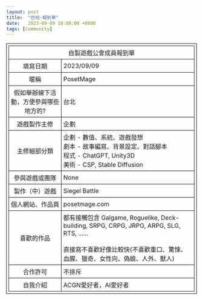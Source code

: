```yaml
---
layout: post
title:  "巴哈-報到單"
date:   2023-09-09 10:00:00 +0800
tags: [Community]
---
```


<style>
    table {
        border-collapse: collapse;
    }
    table, th, td {
        border: 1px solid black;
        padding: 5px;
    }
    tr > td:first-child {
        width: 8em;
    }
    .hanging-indent {
        text-indent: -3em;
        padding-left: 3em;
        display: block; 
    }
    .centered-content {
        text-align: center;
        vertical-align: middle;
    }
</style>

<table>
    <tr>
        <td colspan="2" class="centered-content">自製遊戲公會成員報到單</td>
    </tr>
    <tr>
        <td class="centered-content">填寫日期</td>
        <td>2023/09/09</td>
    </tr>
    <tr>
        <td class="centered-content">暱稱</td>
        <td>PosetMage</td>
    </tr>
    <tr>
        <td class="centered-content">假如舉辦線下活動，方便參與哪些地方的?</td>
        <td>台北</td>
    </tr>
    <tr>
        <td class="centered-content">遊戲製作主修</td>
        <td>企劃</td>
    </tr>
    <tr>
        <td class="centered-content">主修細部分類</td>
        <td><span class="hanging-indent">企劃 - 數值、系統、遊戲發想</span>
            <span class="hanging-indent">劇本 - 故事編寫、背景設定、對話腳本</span>
            <span class="hanging-indent">程式 - ChatGPT, Unity3D</span>
            <span class="hanging-indent">美術 - CSP, Stable Diffusion</span>
        </td>
    </tr>
    <tr>
        <td class="centered-content">參與遊戲或團隊</td>
        <td>None</td>
    </tr>
    <tr>
        <td class="centered-content">製作（中）遊戲</td>
        <td>Siegel Battle</td>
    </tr>
    <tr>
        <td class="centered-content">個人網站、作品頁</td>
        <td>posetmage.com</td>
    </tr>
    <tr>
        <td class="centered-content">喜歡的作品</td>
        <td>
            都有接觸包含 Galgame, Roguelike, Deck-building, SRPG, CRPG, JRPG, ARPG, SLG, RTS, ......<br><br>
            直接寫不喜歡好像比較快(不喜歡重口、驚悚、血腥、獵奇、女性向、偽娘、人外、獸人)
        </td>
    </tr>
    <tr>
        <td class="centered-content">合作許可</td>
        <td>不排斥</td>
    </tr>
    <tr>
        <td class="centered-content">自我介紹</td>
        <td>ACGN愛好者，AI愛好者</td>
    </tr>
    
</table>